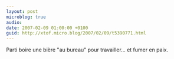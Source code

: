 ```yaml
---
layout: post
microblog: true
audio: 
date: 2007-02-09 01:00:00 +0100
guid: http://xtof.micro.blog/2007/02/09/t5390771.html
---
```

Parti boire une bière "au bureau" pour travailler... et fumer en paix. 
